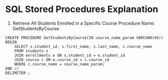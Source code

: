 # SQL Stored Procedures Explanation
1. Retrieve All Students Enrolled in a Specific Course
Procedure Name: GetStudentsByCourse

```DELIMITER //
CREATE PROCEDURE GetStudentsByCourse(IN course_name_param VARCHAR(45))
BEGIN
    SELECT s.student_id, s.first_name, s.last_name, c.course_name
    FROM students s
    JOIN enrollments e ON s.student_id = e.student_id
    JOIN course c ON e.course_id = c.course_id
    WHERE c.course_name = course_name_param;
END //
DELIMITER ;
